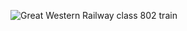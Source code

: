 ![Great Western Railway class 802 train](https://en.wikipedia.org/wiki/British_Rail_Class_802#/media/File:Great_Western_Railway_Class_802_(802010)_at_Par.jpg)
